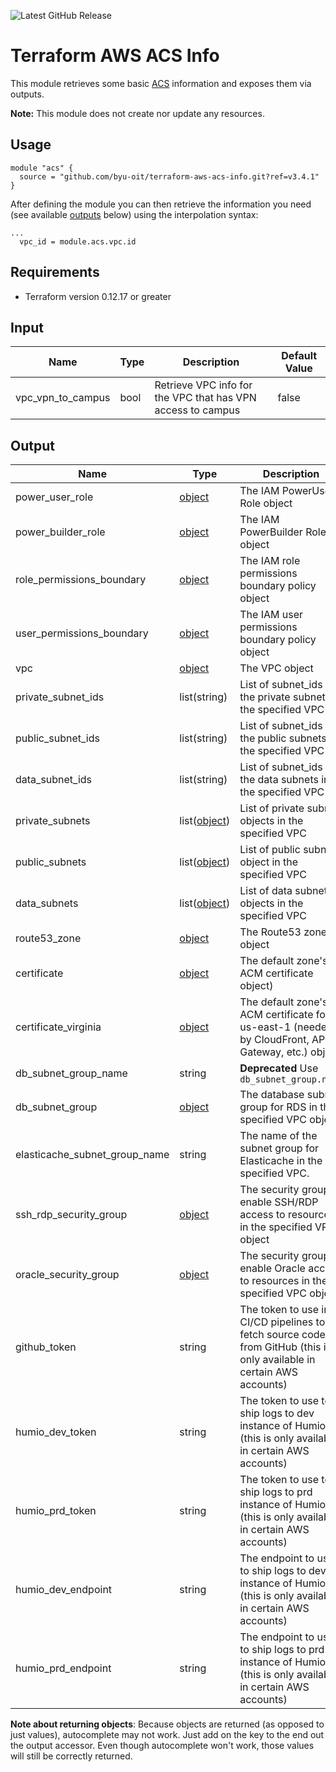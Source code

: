 ![Latest GitHub Release](https://img.shields.io/github/v/release/byu-oit/terraform-aws-acs-info?sort=semver)

# Terraform AWS ACS Info

This module retrieves some basic [ACS](https://github.com/byu-oit/aws-acs) information and exposes them via outputs. 

**Note:** This module does not create nor update any resources.

## Usage

```hcl
module "acs" {
  source = "github.com/byu-oit/terraform-aws-acs-info.git?ref=v3.4.1"
}
```

After defining the module you can then retrieve the information you need (see available [outputs](#output) below) using the interpolation syntax:

```hcl
...
  vpc_id = module.acs.vpc.id

```

## Requirements

* Terraform version 0.12.17 or greater

## Input

| Name              | Type | Description                                                 | Default Value |
| ----------------- | ---- | ----------------------------------------------------------- | ------------- |
| vpc_vpn_to_campus | bool | Retrieve VPC info for the VPC that has VPN access to campus | false         |

## Output

| Name                          | Type                                                                                                     | Description                                                                                                           |
|-------------------------------| -------------------------------------------------------------------------------------------------------- |-----------------------------------------------------------------------------------------------------------------------|
| power_user_role               | [object](https://www.terraform.io/docs/providers/aws/d/iam_role.html#attributes-reference)               | The IAM PowerUser Role object                                                                                         |
| power_builder_role            | [object](https://www.terraform.io/docs/providers/aws/d/iam_role.html#attributes-reference)               | The IAM PowerBuilder Role object                                                                                      |
| role_permissions_boundary     | [object](https://www.terraform.io/docs/providers/aws/d/iam_policy.html#attributes-reference)             | The IAM role permissions boundary policy object                                                                       |
| user_permissions_boundary     | [object](https://www.terraform.io/docs/providers/aws/d/iam_policy.html#attributes-reference)             | The IAM user permissions boundary policy object                                                                       |
| vpc                           | [object](https://www.terraform.io/docs/providers/aws/d/vpc.html#attributes-reference)                    | The VPC object                                                                                                        |
| private_subnet_ids            | list(string)                                                                                             | List of subnet_ids for the private subnets in the specified VPC                                                       |
| public_subnet_ids             | list(string)                                                                                             | List of subnet_ids for the public subnets in the specified VPC                                                        |
| data_subnet_ids               | list(string)                                                                                             | List of subnet_ids for the data subnets in the specified VPC                                                          |
| private_subnets               | list([object](https://www.terraform.io/docs/providers/aws/r/subnet.html#attributes-reference))           | List of private subnet objects in the specified VPC                                                                   |
| public_subnets                | list([object](https://www.terraform.io/docs/providers/aws/r/subnet.html#attributes-reference))           | List of public subnet object in the specified VPC                                                                     |
| data_subnets                  | list([object](https://www.terraform.io/docs/providers/aws/r/subnet.html#attributes-reference))           | List of data subnet objects in the specified VPC                                                                      |
| route53_zone                  | [object](https://www.terraform.io/docs/providers/aws/r/route53_zone.html#attributes-reference)           | The Route53 zone object                                                                                               |
| certificate                   | [object](https://www.terraform.io/docs/providers/aws/d/acm_certificate.html#attributes-reference)        | The default zone's ACM certificate object)                                                                            |
| certificate_virginia          | [object](https://www.terraform.io/docs/providers/aws/d/acm_certificate.html#attributes-reference)        | The default zone's ACM certificate for us-east-1 (needed by CloudFront, API Gateway, etc.) object                     |
| db_subnet_group_name          | string                              | **Deprecated** Use `db_subnet_group.name`                                                                             |
| db_subnet_group               | [object](https://registry.terraform.io/providers/hashicorp/aws/latest/docs/data-sources/db_subnet_group) | The database subnet group for RDS in the specified VPC object                                                         |
| elasticache_subnet_group_name | string | The name of the subnet group for Elasticache in the specified VPC.                                                    |
| ssh_rdp_security_group        | [object](https://www.terraform.io/docs/providers/aws/d/security_group.html)                              | The security group to enable SSH/RDP access to resources in the specified VPC object                                  |
| oracle_security_group         | [object](https://www.terraform.io/docs/providers/aws/d/security_group.html)                              | The security group to enable Oracle access to resources in the specified VPC object                                   |
| github_token                  | string                                                                                                   | The token to use in CI/CD pipelines to fetch source code from GitHub (this is only available in certain AWS accounts) |
| humio_dev_token               | string                                                                                                   | The token to use to ship logs to dev instance of Humio (this is only available in certain AWS accounts)               |
| humio_prd_token               | string                                                                                                   | The token to use to ship logs to prd instance of Humio (this is only available in certain AWS accounts)               |
| humio_dev_endpoint            | string                                                                                                   | The endpoint to use to ship logs to dev instance of Humio (this is only available in certain AWS accounts)            |
| humio_prd_endpoint            | string                                                                                                   | The endpoint to use to ship logs to prd instance of Humio (this is only available in certain AWS accounts)            |

**Note about returning objects**: Because objects are returned (as opposed to just values), autocomplete may not work. Just add on the key to the end out the output accessor. Even though autocomplete won't work, those values will still be correctly returned.

